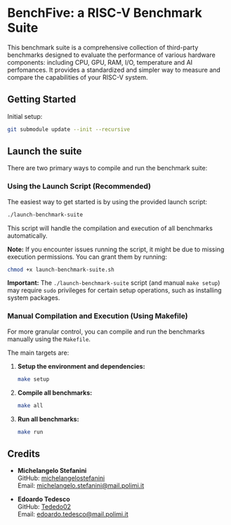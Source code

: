 # BenchFive: a RISC-V Benchmark Suite

This benchmark suite is a comprehensive collection of third-party benchmarks designed to evaluate the performance of various hardware components: including CPU, GPU, RAM, I/O, temperature and AI perfomances.
It provides a standardized and simpler way to measure and compare the capabilities of your RISC-V system.

## Getting Started

Initial setup:

```bash
git submodule update --init --recursive
```

## Launch the suite

There are two primary ways to compile and run the benchmark suite:

### Using the Launch Script (Recommended)

The easiest way to get started is by using the provided launch script:

```bash
./launch-benchmark-suite
```

This script will handle the compilation and execution of all benchmarks automatically.

**Note:** If you encounter issues running the script, it might be due to missing execution permissions. You can grant them by running:
```bash
chmod +x launch-benchmark-suite.sh
```
**Important:** The `./launch-benchmark-suite` script (and manual `make setup`) may require `sudo` privileges for certain setup operations, such as installing system packages.

### Manual Compilation and Execution (Using Makefile)

For more granular control, you can compile and run the benchmarks manually using the `Makefile`.

The main targets are:

1.  **Setup the environment and dependencies:**
    ```bash
    make setup
    ```

2.  **Compile all benchmarks:**
    ```bash
    make all
    ```

3.  **Run all benchmarks:**
    ```bash
    make run
    ```

## Credits
- **Michelangelo Stefanini**  
    GitHub: [michelangelostefanini](https://github.com/michelangelostefanini)  
    Email: michelangelo.stefanini@mail.polimi.it

- **Edoardo Tedesco**  
    GitHub: [Tededo02](https://github.com/Tededo02)  
    Email: edoardo.tedesco@mail.polimi.it
